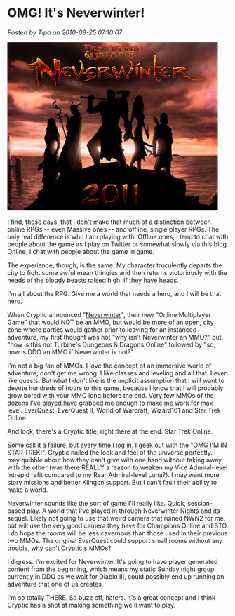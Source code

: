 # OMG! It's Neverwinter!

*Posted by Tipa on 2010-08-25 07:10:07*

![](../../../uploads/2010/08/Fullscreen-capture-8252010-74125-AM.jpg "It never snows in Neverwinter!")

I find, these days, that I don't make that much of a distinction between online RPGs -- even Massive ones -- and offline, single player RPGs. The only real difference is who I am playing with. Offline ones, I tend to chat with people about the game as I play on Twitter or somewhat slowly via this blog. Online, I chat with people about the game in game.

The experience, though, is the same. My character truculently departs the city to fight some awful mean thingies and then returns victoriously with the heads of the bloody beasts raised high. If they have heads.

I'm all about the RPG. Give me a world that needs a hero, and I will be that hero.

When Cryptic announced "[Neverwinter](http://www.playneverwinter.com/)", their new "Online Multiplayer Game" that would NOT be an MMO, but would be more of an open, city zone where parties would gather prior to leaving for an instanced adventure, my first thought was not "why isn't Neverwinter an MMO?" but, "how is this not Turbine's Dungeons & Dragons Online" followed by "so, how is DDO an MMO if Neverwinter is not?"

I'm not a big fan of MMOs. I love the concept of an immersive world of adventure, don't get me wrong. I like classes and leveling and all that. I even like quests. But what I don't like is the implicit assumption that I will want to devote hundreds of hours to this game, because I know that I will probably grow bored with your MMO long before the end. Very few MMOs of the dozens I've played have grabbed me enough to make me work for max level. EverQuest, EverQuest II, World of Warcraft, Wizard101 and Star Trek Online.

And look, there's a Cryptic title, right there at the end. Star Trek Online.

Some call it a failure, but every time I log in, I geek out with the "OMG I'M IN STAR TREK!". Cryptic nailed the look and feel of the universe perfectly. I may quibble about how they can't give with one hand without taking away with the other (was there REALLY a reason to weaken my Vice Admiral-level Intrepid refit compared to my Rear Admiral-level Luna?). I may want more story missions and better Klingon support. But I can't fault their ability to make a world.

Neverwinter sounds like the sort of game I'll really like. Quick, session-based play. A world that I've played in through Neverwinter Nights and its sequel. Likely not going to use that weird camera that ruined NWN2 for me, but will use the very good camera they have for Champions Online and STO. I do hope the rooms will be less cavernous than those used in their previous two MMOs. The original EverQuest could support small rooms without any trouble, why can't Cryptic's MMOs?

I digress. I'm excited for Neverwinter. It's going to have player generated content from the beginning, which means my static Sunday night group, currently in DDO as we wait for Diablo III, could possibly end up running an adventure that one of us creates.

I'm so totally THERE. So buzz off, haters. It's a great concept and I think Cryptic has a shot at making something we'll want to play.

